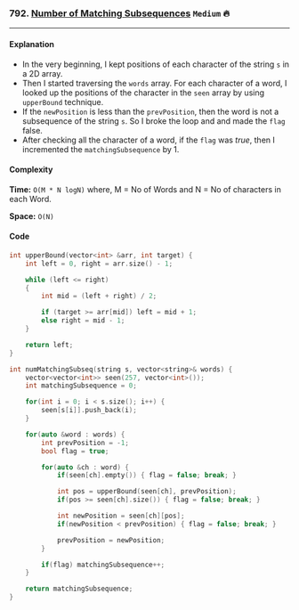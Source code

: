 ### 792. [ Number of Matching Subsequences](https://leetcode.com/problems/number-of-matching-subsequences/) `Medium` :fire:

---

#### Explanation

-   In the very beginning, I kept positions of each character of the string `s` in a 2D array.
-   Then I started traversing the `words` array. For each character of a word, I looked up the positions of the character in the `seen` array by using `upperBound` technique.
-   If the `newPosition` is less than the `prevPosition`, then the word is not a subsequence of the string `s`. So I broke the loop and and made the `flag` false.
-   After checking all the character of a word, if the `flag` was _true_, then I incremented the `matchingSubsequence` by 1.

#### Complexity

**Time:** `O(M * N logN)` where, M = No of Words and N = No of characters in each Word.

**Space:** `O(N)`

#### Code

```cpp
int upperBound(vector<int> &arr, int target) {
    int left = 0, right = arr.size() - 1;

    while (left <= right)
    {
        int mid = (left + right) / 2;

        if (target >= arr[mid]) left = mid + 1;
        else right = mid - 1;
    }

    return left;
}

int numMatchingSubseq(string s, vector<string>& words) {
    vector<vector<int>> seen(257, vector<int>());
    int matchingSubsequence = 0;

    for(int i = 0; i < s.size(); i++) {
        seen[s[i]].push_back(i);
    }

    for(auto &word : words) {
        int prevPosition = -1;
        bool flag = true;

        for(auto &ch : word) {
            if(seen[ch].empty()) { flag = false; break; }

            int pos = upperBound(seen[ch], prevPosition);
            if(pos >= seen[ch].size()) { flag = false; break; }

            int newPosition = seen[ch][pos];
            if(newPosition < prevPosition) { flag = false; break; }

            prevPosition = newPosition;
        }

        if(flag) matchingSubsequence++;
    }

    return matchingSubsequence;
}
```
